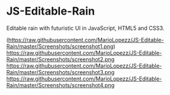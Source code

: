 # JS-Editable-Rain
Editable rain with futuristic UI in JavaScript, HTML5 and CSS3.

(https://raw.githubusercontent.com/MarioLopezz/JS-Editable-Rain/master/Screenshots/screenshot1.png)
https://raw.githubusercontent.com/MarioLopezz/JS-Editable-Rain/master/Screenshots/screenshot2.png
https://raw.githubusercontent.com/MarioLopezz/JS-Editable-Rain/master/Screenshots/screenshot3.png
https://raw.githubusercontent.com/MarioLopezz/JS-Editable-Rain/master/Screenshots/screenshot4.png
